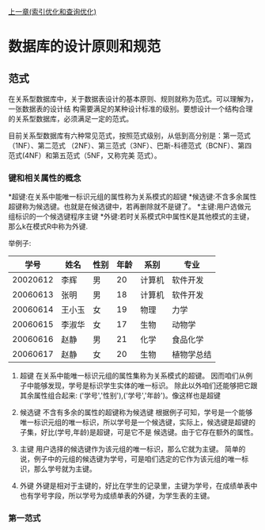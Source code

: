 [上一章(索引优化和查询优化)](./QUERY_OPTIMIZATION_INDEX_OPTIMIZATION.MD)
# 数据库的设计原则和规范

## 范式
在关系型数据库中，关于数据表设计的基本原则、规则就称为范式。可以理解为，一张数据表的设计结
构需要满足的某种设计标准的级别。要想设计一个结构合理的关系型数据库，必须满足一定的范式。

目前关系型数据库有六种常见范式，按照范式级别，从低到高分别是：第一范式（1NF）、第二范式
（2NF）、第三范式（3NF）、巴斯-科德范式（BCNF）、第四范式(4NF）和第五范式（5NF，又称完美
范式）。

### 键和相关属性的概念

*超键:在关系中能唯一标识元组的属性称为关系模式的超键
*候选键:不含多余属性超键称为候选键。也就是在候选键中，若再删除就不是键了。
*主键:用户选做元组标识的一个候选键程序主键
*外键:若时关系模式R中属性K是其他模式的主键，那么k在模式R中称为外键.

举例子:

| 学号 | 姓名 | 性别 | 年龄 | 系别 | 专业 |
| ---- | ---- | ---- | ---- | ---- | ---- |
|20020612 |李辉 |男 |20 |计算机 |软件开发 |
|20060613| 张明| 男 |18 |计算机 |软件开发 |
|20060614| 王小玉| 女 |19 |物理 |力学 |
|20060615| 李淑华| 女 |17 |生物 |动物学| 
|20060616| 赵静| 男 |21 |化学 |食品化学 |
|20060617| 赵静| 女 |20 |生物 |植物学总结|

1. 超键
在关系中能唯一标识元组的属性集称为关系模式的超键。
    因而咱们从例子中能够发现，学号是标识学生实体的唯一标识。
    除此以外咱们还能够把它跟其余属性组合起来:
    ('学号','性别'),('学号','年龄')。像这样也是超键
2.  候选键
不含有多余的属性的超键称为候选键
根据例子可知，学号是一个能够唯一标识元组的唯一标识，所以学号是一个候选键，实际上，候选键是超键的子集，好比(学号,年龄)是超键，可是它不是
候选键。由于它存在额外的属性。

3. 主键
用户选择的候选键作为该元组的唯一标识，那么它就为主键。
简单的说，例子中的元组的候选键为学号，可是咱们选定的它作为该元组的唯一标识，那么学号就为主键。


4. 外键
    外键是相对于主键的，好比在学生的记录里，主键为学号，在成绩单表中也有学号字段，所以学号为成绩单表的外键，为学生表的主键。




### 第一范式

